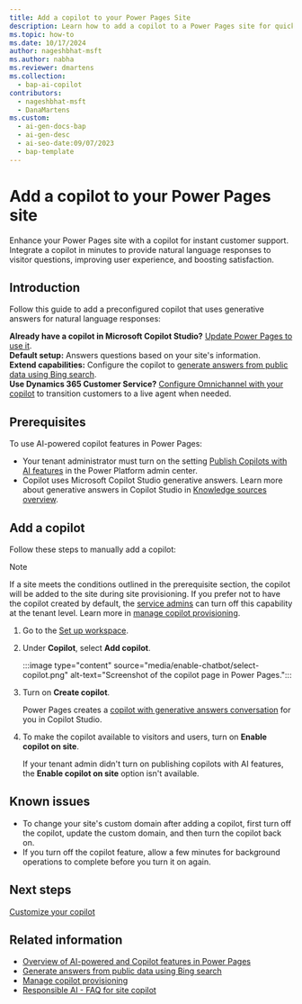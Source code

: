 ```yaml
---
title: Add a copilot to your Power Pages Site
description: Learn how to add a copilot to a Power Pages site for quicker customer support and an improved user experience.
ms.topic: how-to
ms.date: 10/17/2024
author: nageshbhat-msft
ms.author: nabha
ms.reviewer: dmartens
ms.collection: 
  - bap-ai-copilot
contributors:
  - nageshbhat-msft
  - DanaMartens
ms.custom:
  - ai-gen-docs-bap
  - ai-gen-desc
  - ai-seo-date:09/07/2023
  - bap-template
---
```


# Add a copilot to your Power Pages site

Enhance your Power Pages site with a copilot for instant customer support. Integrate a copilot in minutes to provide natural language responses to visitor questions, improving user experience, and boosting satisfaction.

## Introduction

Follow this guide to add a preconfigured copilot that uses generative answers for natural language responses:

**Already have a copilot in Microsoft Copilot Studio?** [Update Power Pages to use it](pva-bot-how-to.md).<br>
**Default setup:** Answers questions based on your site's information.<br>
**Extend capabilities:** Configure the copilot to [generate answers from public data using Bing search](force-bing-index.md).<br>
**Use Dynamics 365 Customer Service?** [Configure Omnichannel with your copilot](../configure/omnichannel.md) to transition customers to a live agent when needed.

## Prerequisites

To use AI-powered copilot features in Power Pages:

- Your tenant administrator must turn on the setting [Publish Copilots with AI features](/microsoft-copilot-studio/security-and-governance) in the Power Platform admin center.
- Copilot uses Microsoft Copilot Studio generative answers. Learn more about generative answers in Copilot Studio in [Knowledge sources overview](/microsoft-copilot-studio/nlu-boost-conversations#whats-supported).

## Add a copilot

Follow these steps to manually add a copilot:

> [!NOTE]
> If a site meets the conditions outlined in the prerequisite section, the copilot will be added to the site during site provisioning. If you prefer not to have the copilot created by default, the [service admins](/power-platform/admin/use-service-admin-role-manage-tenant) can turn off this capability at the tenant level. Learn more in [manage copilot provisioning](/power-pages/getting-started/manage-copilot-provisioning).  

1. Go to the [Set up workspace](../configure/setup-workspace.md).
1. Under **Copilot**, select **Add copilot**.

    :::image type="content" source="media/enable-chatbot/select-copilot.png" alt-text="Screenshot of the copilot page in Power Pages.":::

1. Turn on **Create copilot**.

    Power Pages creates a [copilot with generative answers conversation](/microsoft-copilot-studio/nlu-boost-conversations) for you in Copilot Studio.

1. To make the copilot available to visitors and users, turn on **Enable copilot on site**.

    If your tenant admin didn't turn on publishing copilots with AI features, the **Enable copilot on site** option isn't available.

## Known issues

- To change your site's custom domain after adding a copilot, first turn off the copilot, update the custom domain, and then turn the copilot back on.
- If you turn off the copilot feature, allow a few minutes for background operations to complete before you turn it on again.

## Next steps

[Customize your copilot](../getting-started/customize-your-copilot.md)

## Related information

- [Overview of AI-powered and Copilot features in Power Pages](../configure/ai-copilot-overview.md)
- [Generate answers from public data using Bing search](../getting-started/force-bing-index.md)
- [Manage copilot provisioning](../getting-started/manage-copilot-provisioning.md)
- [Responsible AI - FAQ for site copilot](../faqs-chatbot.md)
